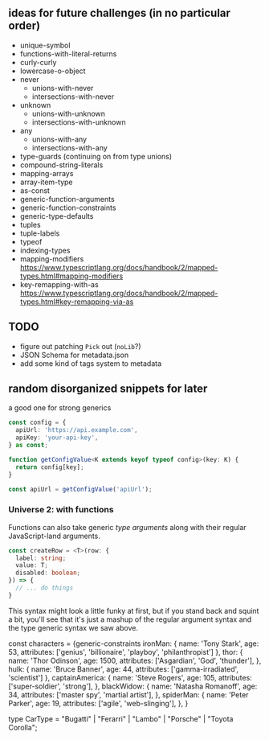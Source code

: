 ## ideas for future challenges (in no particular order)

- unique-symbol
- functions-with-literal-returns
- curly-curly
- lowercase-o-object
- never
  - unions-with-never
  - intersections-with-never
- unknown
  - unions-with-unknown
  - intersections-with-unknown
- any
  - unions-with-any
  - intersections-with-any
- type-guards (continuing on from type unions)
- compound-string-literals
- mapping-arrays
- array-item-type
- as-const
- generic-function-arguments
- generic-function-constraints
- generic-type-defaults
- tuples
- tuple-labels
- typeof
- indexing-types
- mapping-modifiers https://www.typescriptlang.org/docs/handbook/2/mapped-types.html#mapping-modifiers
- key-remapping-with-as https://www.typescriptlang.org/docs/handbook/2/mapped-types.html#key-remapping-via-as

## TODO

- figure out patching `Pick` out (`noLib`?)
- JSON Schema for metadata.json
- add some kind of tags system to metadata


## random disorganized snippets for later








a good one for strong generics

```ts
const config = {
  apiUrl: 'https://api.example.com',
  apiKey: 'your-api-key',
} as const;

function getConfigValue<K extends keyof typeof config>(key: K) {
  return config[key];
}

const apiUrl = getConfigValue('apiUrl');
```







### Universe 2: with functions

Functions can also take generic _type arguments_ along with their regular JavaScript-land arguments.

```ts
const createRow = <T>(row: {
  label: string;
  value: T;
  disabled: boolean;
}) => {
  // ... do things
}
```

This syntax might look a little funky at first, but if you stand back and squint a bit, you'll see that it's just a mashup of the regular argument syntax and the type generic syntax we saw above.
















const characters = {generic-constraints
  ironMan: {
    name: 'Tony Stark',
    age: 53,
    attributes: ['genius', 'billionaire', 'playboy', 'philanthropist']
  },
  thor: {
    name: 'Thor Odinson',
    age: 1500,
    attributes: ['Asgardian', 'God', 'thunder'],
  },
  hulk: {
    name: 'Bruce Banner',
    age: 44,
    attributes: ['gamma-irradiated', 'scientist']
  },
  captainAmerica: {
    name: 'Steve Rogers',
    age: 105,
    attributes: ['super-soldier', 'strong'],
  },
  blackWidow: {
    name: 'Natasha Romanoff',
    age: 34,
    attributes: ['master spy', 'martial artist'],
  },
  spiderMan: {
    name: 'Peter Parker',
    age: 19,
    attributes: ['agile', 'web-slinging'],
  },
}













type CarType = "Bugatti" | "Ferarri" | "Lambo" | "Porsche" | "Toyota Corolla";

